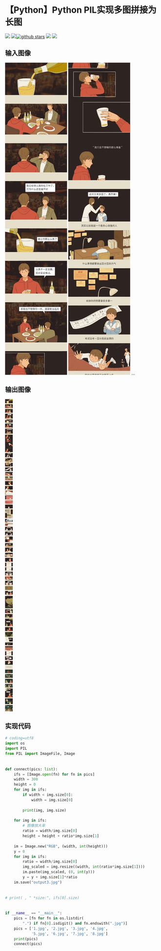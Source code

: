 # 【Python】Python PIL实现多图拼接为长图
![](https://img.shields.io/github/issues/dexfire/python_pil_image_concat)
![](https://img.shields.io/github/forks/dexfire/python_pil_image_concat)[![github stars](https://img.shields.io/github/stars/dexfire/python_pil_image_concat.svg?style=social)](https://github.com/dexfire/python_pil_image_concat)
![](https://img.shields.io/github/stars/dexfire/python_pil_image_concat)
![](https://img.shields.io/github/license/dexfire/python_pil_image_concat)

## 输入图像
![输入多图1](1.jpg)
![输入多图2](2.jpg)
...

## 输出图像
![输出图像](output3.jpg)

## 实现代码
```python
# coding=utf8
import os
import PIL
from PIL import ImageFile, Image


def connect(pics: list):
    ifs = [Image.open(fn) for fn in pics]
    width = 300
    height = 0
    for img in ifs:
        if width < img.size[0]:
            width = img.size[0]

        print(img, img.size)

    for img in ifs:
        # 图像放大率
        ratio = width/img.size[0]
        height = height + ratio*img.size[1]

    im = Image.new("RGB", (width, int(height)))
    y = 0
    for img in ifs:
        ratio = width/img.size[0]
        img_scaled = img.resize((width, int(ratio*img.size[1])))
        im.paste(img_scaled, (0, int(y)))
        y = y + img.size[1]*ratio
    im.save("output3.jpg")


# print( , " *size:", ifs[0].size)


if __name__ == "__main__":
    pics = [fn for fn in os.listdir(
        ".") if fn[0].isdigit() and fn.endswith(".jpg")]
    pics = ['1.jpg', '2.jpg', '3.jpg', '4.jpg',
            '5.jpg', '6.jpg', '7.jpg', '8.jpg']
    print(pics)
    connect(pics)

```
